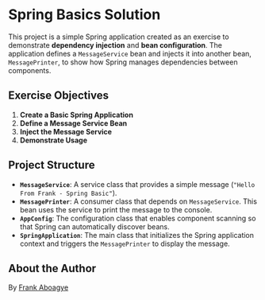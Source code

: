 # Spring Basics Solution

This project is a simple Spring application created as an 
exercise to demonstrate **dependency injection** and **bean configuration**. 
The application defines a `MessageService` bean and injects it into another bean, 
`MessagePrinter`, to show how Spring manages dependencies between components.

## Exercise Objectives

1. **Create a Basic Spring Application**
2. **Define a Message Service Bean**
3. **Inject the Message Service**
4. **Demonstrate Usage**


## Project Structure

- **`MessageService`**: A service class that provides a simple message (`"Hello From Frank - Spring Basic"`).
- **`MessagePrinter`**: A consumer class that depends on `MessageService`. This bean uses the service to print the message to the console.
- **`AppConfig`**: The configuration class that enables component scanning so that Spring can automatically discover beans.
- **`SpringApplication`**: The main class that initializes the Spring application context and triggers the `MessagePrinter` to display the message.

## About the Author

By [Frank Aboagye](https://github.com/frankkwabenaaboagye)
